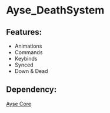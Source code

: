 # Ayse_DeathSystem

## Features:
* Animations
* Commands
* Keybinds
* Synced
* Down & Dead

## Dependency:
[Ayse Core](https://github.com/ayse-framework/Ayse_Core)
